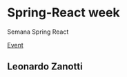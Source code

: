 # Spring-React week
Semana Spring React

[Event](https://www.youtube.com/watch?v=24c5H0sKjJM)

## Leonardo Zanotti